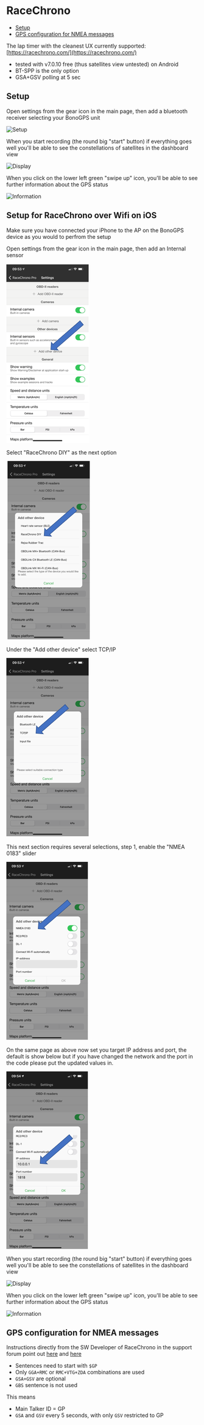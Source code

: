 # RaceChrono

- [Setup](#setup)
- [GPS configuration for NMEA messages](#gps-configuration-for-nmea-messages)

The lap timer with the cleanest UX currently supported: [https://racechrono.com/](https://racechrono.com/)

- tested with v7.0.10 free (thus satellites view untested) on Android
- BT-SPP is the only option
- GSA+GSV polling at 5 sec

## Setup

Open settings from the gear icon in the main page, then add a bluetooth receiver selecting your BonoGPS unit

![Setup](racechrono_setup.png)

When you start recording (the round big "start" button) if everything goes well you'll be able to see the constellations of satellites in the dashboard view

![Display](racechrono_display.png)

When you click on the lower left green "swipe up" icon, you'll be able to see further information about the GPS status

![Information](racechrono_information.png)


## Setup for RaceChrono over Wifi on iOS

Make sure you have connected your iPhone to the AP on the BonoGPS device as you would to perfrom the setup

Open settings from the gear icon in the main page, then add an Internal sensor

![Information](RC-settings.png)

Select "RaceChrono DIY" as the next option 

![Information](RT-RCDIY.png)

Under the "Add other device" select TCP/IP 

![Information](RT-TCP.png)

This next section requires several selections, step 1, enable the "NMEA 0183" slider 

![Information](RC-NMEA.png)

On the same page as above now set you target IP address and port, the default is show below but if you have changed the network and the port in the code please put the updated values in. 

![Information](RC-IP.png)

When you start recording (the round big "start" button) if everything goes well you'll be able to see the constellations of satellites in the dashboard view

![Display](racechrono_display.png)

When you click on the lower left green "swipe up" icon, you'll be able to see further information about the GPS status

![Information](racechrono_information.png)


## GPS configuration for NMEA messages

Instructions directly from the SW Developer of RaceChrono in the support forum point out [here](https://racechrono.com/forum/discussion/comment/11252/#Comment_11252) and [here](https://racechrono.com/forum/discussion/1421/best-settings-for-qstarz818xt)

- Sentences need to start with `$GP`
- Only `GGA+RMC` or `RMC+VTG+ZDA` combinations are used
- `GSA+GSV` are optional
- `GBS` sentence is not used

This means

- Main Talker ID = GP
- `GSA` and `GSV` every 5 seconds, with only `GSV` restricted to GP